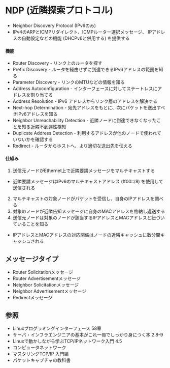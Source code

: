 # NDP (近隣探索プロトコル)
- Neighbor Discovery Protocol (IPv6のみ)
- IPv4のARPとICMPリダイレクト、ICMPルーター選択メッセージ、
  IPアドレスの自動設定などの機能 (DHCPv6と併用する) を提供する

#### 機能

- Router Discovery - リンク上のルータを探す
- Prefix Discovery - ルータを経由せずに到達できるIPv6アドレスの範囲を知る
- Parameter Discovery - リンクのMTUなどの情報を知る
- Address Autoconfiguration - インターフェースに対してステートレスにアドレスを割り当てる
- Address Resolution - IPv6 アドレスからリンク層のアドレスを解決する
- Next-hop Determination - 宛先アドレスをもとに、次にパケットを送出すべきIPv6アドレスを知る
- Neighbor Unreachability Detection - 近隣ノードに到達できなくなったことを知る近隣不到達性検知
- Duplicate Address Detection - 利用するアドレスが他のノードで使われていないかを確認する
- Redirect - ルータからホストへ、より適切な送出先を伝える

#### 仕組み
1. 送信元ノードがEthernet上で近隣要請メッセージをマルチキャストする
  - 近隣要請メッセージはIPv6のマルチキャストアドレス (ff00::/8) を使用して送信される
2. マルチキャストの対象ノードがパケットを受信し、自身のIPアドレスを調べる
3. 対象のノードが近隣告知メッセージに自身のMACアドレスを格納し返送する
4. 送信元ノードは対象のノードが該当するIPアドレスとMACアドレスと紐づいていることを知る
  - IPアドレスとMACアドレスの対応関係はノードの近隣キャッシュに数分間キャッシュされる

## メッセージタイプ
- Router Solicitationメッセージ
- Router Advertisementメッセージ
- Neighbor Solicitationメッセージ
- Neighbor Advertisementメッセージ
- Redirectメッセージ

## 参照
- Linuxプログラミングインターフェース 58章
- サーバ・インフラエンジニアの基本がこれ一冊でしっかり身につく本 2.8-9
- Linuxで動かしながら学ぶTCP/IPネットワーク入門 4.5
- コンピュータネットワーク
- マスタリングTCP/IP 入門編
- パケットキャプチャの教科書
